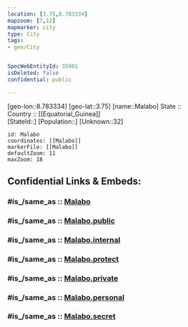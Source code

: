 ```yaml
---
location: [3.75,8.783334] 
mapzoom: [7,12] 
mapmarker: city 
type: City
tags:
- geo/City


SpocWebEntityId: 35981
isDeleted: false
confidential: public

---
```

[geo-lon::8.783334] 
[geo-lat::3.75] 
[name::Malabo] 
State ::  
Country :: [[Equatorial_Guinea]]  
[StateId::] 
[Population::] 
[Unknown::32] 


```leaflet
id: Malabo
coordinates: [[Malabo]] 
markerFile: [[Malabo]] 
defaultZoom: 11 
maxZoom: 18
```


## Confidential Links & Embeds: 

### #is_/same_as :: [Malabo](/_Standards/Earth/Continent/Africa/Africa~Central/Equatorial_Guinea/Provinces~Equatorial_Guinea/Bioko_Norte/City/Malabo.md) 

### #is_/same_as :: [Malabo.public](/_public/Earth/Continent/Africa/Africa~Central/Equatorial_Guinea/Provinces~Equatorial_Guinea/Bioko_Norte/City/Malabo.public.md) 

### #is_/same_as :: [Malabo.internal](/_internal/Earth/Continent/Africa/Africa~Central/Equatorial_Guinea/Provinces~Equatorial_Guinea/Bioko_Norte/City/Malabo.internal.md) 

### #is_/same_as :: [Malabo.protect](/_protect/Earth/Continent/Africa/Africa~Central/Equatorial_Guinea/Provinces~Equatorial_Guinea/Bioko_Norte/City/Malabo.protect.md) 

### #is_/same_as :: [Malabo.private](/_private/Earth/Continent/Africa/Africa~Central/Equatorial_Guinea/Provinces~Equatorial_Guinea/Bioko_Norte/City/Malabo.private.md) 

### #is_/same_as :: [Malabo.personal](/_personal/Earth/Continent/Africa/Africa~Central/Equatorial_Guinea/Provinces~Equatorial_Guinea/Bioko_Norte/City/Malabo.personal.md) 

### #is_/same_as :: [Malabo.secret](/_secret/Earth/Continent/Africa/Africa~Central/Equatorial_Guinea/Provinces~Equatorial_Guinea/Bioko_Norte/City/Malabo.secret.md)

